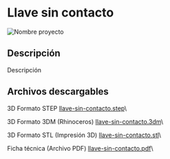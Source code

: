 # Llave sin contacto

![Nombre proyecto](/images/llave-sin-contacto-1.jpg)

## Descripción

Descripción

## Archivos descargables

3D Formato STEP 
[llave-sin-contacto.step](/cad/llave-sin-contacto.step)\

3D Formato 3DM (Rhinoceros) 
[llave-sin-contacto.3dm](/cad/llave-sin-contacto.3dm)\

3D Formato STL (Impresión 3D) 
[llave-sin-contacto.stl](/cad/llave-sin-contacto.stl)\

Ficha técnica (Archivo PDF) 
[llave-sin-contacto.pdf](/docs/llave-sin-contacto.pdf)\
 
